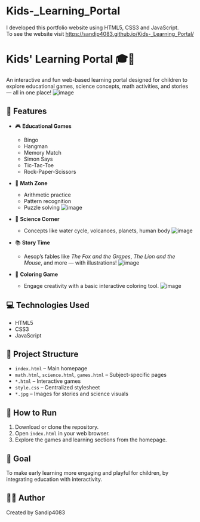 # Kids-_Learning_Portal
I developed this portfolio website using HTML5, CSS3 and JavaScript. 
<br>
To see the website visit https://sandip4083.github.io/Kids-_Learning_Portal/
# Kids' Learning Portal 🎓🧒

An interactive and fun web-based learning portal designed for children to explore educational games, science concepts, math activities, and stories — all in one place!
![image](https://github.com/user-attachments/assets/034d08de-a1ee-4026-805b-1bc83675d65c)


## 🚀 Features

- 🎮 **Educational Games**  
  - Bingo
  - Hangman
  - Memory Match
  - Simon Says
  - Tic-Tac-Toe
  - Rock-Paper-Scissors

- 🔢 **Math Zone**  
  - Arithmetic practice
  - Pattern recognition
  - Puzzle solving
![image](https://github.com/user-attachments/assets/b4aadf00-cb29-4020-ac95-91783d8eb5f2)

- 🔬 **Science Corner**  
  - Concepts like water cycle, volcanoes, planets, human body
![image](https://github.com/user-attachments/assets/cb27e512-ffba-4d79-a560-e4812b0c36da)

- 📚 **Story Time**  
  - Aesop’s fables like *The Fox and the Grapes*, *The Lion and the Mouse*, and more — with illustrations!
![image](https://github.com/user-attachments/assets/f169a191-ada3-4a87-bdde-e4042c2cf748)

- 🎨 **Coloring Game**  
  - Engage creativity with a basic interactive coloring tool.
![image](https://github.com/user-attachments/assets/3df3a6f7-8378-40a6-aaf2-39efd15066d7)

## 💻 Technologies Used

- HTML5  
- CSS3  
- JavaScript

## 📁 Project Structure

- `index.html` – Main homepage  
- `math.html`, `science.html`, `games.html` – Subject-specific pages  
- `*.html` – Interactive games  
- `style.css` – Centralized stylesheet  
- `*.jpg` – Images for stories and science visuals  

## 📌 How to Run

1. Download or clone the repository.
2. Open `index.html` in your web browser.
3. Explore the games and learning sections from the homepage.

## 🎯 Goal

To make early learning more engaging and playful for children, by integrating education with interactivity.

## 👨‍💻 Author

Created by Sandip4083  


